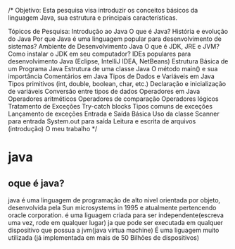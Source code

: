 /*
Objetivo: Esta pesquisa visa introduzir os conceitos básicos da linguagem Java, sua estrutura e principais características.

Tópicos de Pesquisa:
Introdução ao Java
O que é Java?
História e evolução do Java
Por que Java é uma linguagem popular para desenvolvimento de sistemas?
Ambiente de Desenvolvimento Java
O que é JDK, JRE e JVM?
Como instalar o JDK em seu computador?
IDEs populares para desenvolvimento Java (Eclipse, IntelliJ IDEA, NetBeans)
Estrutura Básica de um Programa Java
Estrutura de uma classe Java
O método main() e sua importância
Comentários em Java
Tipos de Dados e Variáveis em Java
Tipos primitivos (int, double, boolean, char, etc.)
Declaração e inicialização de variáveis
Conversão entre tipos de dados
Operadores em Java
Operadores aritméticos
Operadores de comparação
Operadores lógicos
Tratamento de Exceções
Try-catch blocks
Tipos comuns de exceções
Lançamento de exceções
Entrada e Saída Básica
Uso da classe Scanner para entrada
System.out para saída
Leitura e escrita de arquivos (introdução)
O meu trabalho
*/


# java

## oque é java?

java é uma linguagem de programaçâo de alto nivel orientada por objeto, desenvolvida pela Sun microsystems in 1995 e atualmente pertencendo oracle corporation. é uma liguagem criada para ser independente(escreva uma vez, rode em qualquer lugar) ja que pode ser executada em qualquer dispositivo que possua a jvm(java virtua machine)
É uma liguagem muito utilizada (já implementada em mais de 50 Bilhões de dispositivos)
